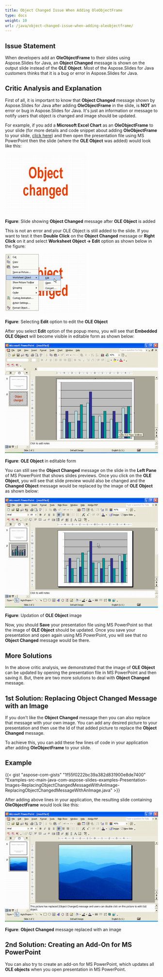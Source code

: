 ```yaml
---
title: Object Changed Issue When Adding OleObjectFrame
type: docs
weight: 10
url: /java/object-changed-issue-when-adding-oleobjectframe/
---
```


## **Issue Statement**
When developers add an **OleObjectFrame** to their slides using Aspose.Slides for Java, an **Object Changed** message is shown on the output slide instead of the **OLE Object**. Most of the Aspose.Slides for Java customers thinks that it is a bug or error in Aspose.Slides for Java.
## **Critic Analysis and Explanation**
First of all, it is important to know that **Object Changed** message shown by Aspose.Slides for Java after adding **OleObjectFrame** in the slide, is **NOT** an error or bug in Aspose.Slides for Java. It's just an information or message to notify users that object is changed and image should be updated.

For example, if you add a **Microsoft Excel Chart** as an **OleObjectFrame** to your slide (for more details and code snippet about adding **OleObjectFrame** to your slide, [click here](/slides/java/adding-frame-to-the-slide/)) and then open the presentation file using MS PowerPoint then the slide (where the **OLE Object** was added) would look like this:

![todo:image_alt_text](object-changed-issue-when-adding-oleobjectframe_1.png)

**Figure**: Slide showing **Object Changed** message after **OLE Object** is added

This is not an error and your OLE Object is still added to the slide. If you want to test it then **Double Click** on the **Object Changed** message or **Right Click** on it and select **Worksheet Object -> Edit** option as shown below in the figure:

![todo:image_alt_text](object-changed-issue-when-adding-oleobjectframe_2.png)

**Figure**: Selecting **Edit** option to edit the **OLE Object**

After you select **Edit** option of the popup menu, you will see that **Embedded OLE Object** will become visible in editable form as shown below:

![todo:image_alt_text](object-changed-issue-when-adding-oleobjectframe_3.png)

**Figure**: **OLE Object** in editable form

You can still see the **Object Changed** message on the slide in the **Left Pane** of MS PowerPoint that shows slides previews. Once you click on the **OLE Object**, you will see that slide preview would also be changed and the **Changed Object** message would be replaced by the image of **OLE Object** as shown below:

![todo:image_alt_text](object-changed-issue-when-adding-oleobjectframe_4.png)

**Figure**: Updation of **OLE Object** image

Now, you should **Save** your presentation file using MS PowerPoint so that the image of **OLE Object** should be updated. Once you save your presentation and open again using MS PowerPoint, you will see that no **Object Changed** message would be there.
## **More Solutions**
In the above critic analysis, we demonstrated that the image of **OLE Object** can be updated by opening the presentation file in MS PowerPoint and then saving it. But, there are two more solutions to deal with **Object Changed** message.
## **1st Solution: Replacing Object Changed Message with an Image**
If you don't like the **Object Changed** message then you can also replace that message with your own image. You can add any desired picture to your presentation and then use the Id of that added picture to replace the **Object Changed** message.

To achieve this, you can add these few lines of code in your application after adding **OleObjectFrame** to your slide.
## **Example**
{{< gist "aspose-com-gists" "1f55f0222bc39a382d831900e8de7400" "Examples-src-main-java-com-aspose-slides-examples-Presentation-Images-ReplacingObjectChangedMessageWithAnImage-ReplacingObjectChangedMessageWithAnImage.java" >}}

After adding above lines in your application, the resulting slide containing **OleObjectFrame** would look like this:

![todo:image_alt_text](object-changed-issue-when-adding-oleobjectframe_5.png)

**Figure**: **Object Changed** message replaced with an image
## **2nd Solution: Creating an Add-On for MS PowerPoint**
You can also try to create an add-on for MS PowerPoint, which updates all **OLE objects** when you open presentation in MS PowerPoint.
